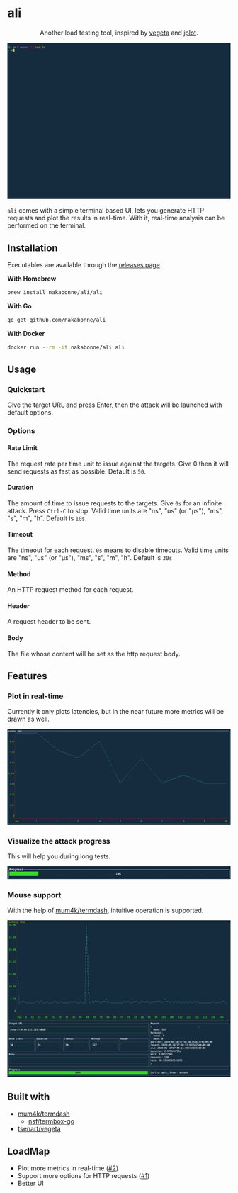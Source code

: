 # ali

<div align="center">

Another load testing tool, inspired by [vegeta](https://github.com/tsenart/vegeta) and [jplot](https://github.com/rs/jplot).

![Screenshot](images/demo.gif)

</div>

`ali` comes with a simple terminal based UI, lets you generate HTTP requests and plot the results in real-time.
With it, real-time analysis can be performed on the terminal.

## Installation

Executables are available through the [releases page](https://github.com/nakabonne/ali/releases).

**With Homebrew**

```bash
brew install nakabonne/ali/ali
```

**With Go**

```bash
go get github.com/nakabonne/ali
```

**With Docker**

```bash
docker run --rm -it nakabonne/ali ali
```

## Usage
### Quickstart
Give the target URL and press Enter, then the attack will be launched with default options.

### Options

#### Rate Limit
The request rate per time unit to issue against the targets.
Give 0 then it will send requests as fast as possible.
Default is `50`.

#### Duration
The amount of time to issue requests to the targets. Give `0s` for an infinite attack. Press `Ctrl-C` to stop.
Valid time units are "ns", "us" (or "µs"), "ms", "s", "m", "h".
Default is `10s`.

#### Timeout
The timeout for each request. `0s` means to disable timeouts.
Valid time units are "ns", "us" (or "µs"), "ms", "s", "m", "h".
Default is `30s`

#### Method
An HTTP request method for each request.

#### Header
A request header to be sent.

#### Body
The file whose content will be set as the http request body.

## Features

### Plot in real-time
Currently it only plots latencies, but in the near future more metrics will be drawn as well.

![Screenshot](images/real-time.gif)

### Visualize the attack progress
This will help you during long tests.

![Screenshot](images/progress.gif)

### Mouse support
With the help of [mum4k/termdash](https://github.com/mum4k/termdash), intuitive operation is supported.

![Screenshot](images/mouse-support.gif)


## Built with
- [mum4k/termdash](https://github.com/mum4k/termdash)
  - [nsf/termbox-go](https://github.com/nsf/termbox-go)
- [tsenart/vegeta](https://github.com/tsenart/vegeta)


## LoadMap
- Plot more metrics in real-time ([#2](https://github.com/nakabonne/ali/issues/2))
- Support more options for HTTP requests ([#1](https://github.com/nakabonne/ali/issues/1))
- Better UI
